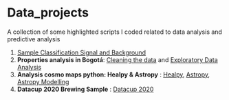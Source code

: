 # Data_projects
A collection of some highlighted scripts I coded related to data analysis and predictive analysis

1. [Sample Classification Signal and Background](https://github.com/LauraTrujilloT/Data_projects/blob/main/SampleClassification_DNNTraining.ipynb)
2. **Properties analysis in Bogotá**: [Cleaning the data](https://github.com/LauraTrujilloT/Data_projects/blob/main/Cleaning_data.ipynb) and [Exploratory Data Analysis](https://github.com/LauraTrujilloT/Data_projects/blob/main/Data_analysis.ipynb)
3. **Analysis cosmo maps python: Healpy & Astropy** : [Healpy](https://github.com/LauraTrujilloT/Data_projects/blob/main/healpy.ipynb), [Astropy](https://github.com/LauraTrujilloT/Data_projects/blob/main/astropy.ipynb), [Astropy Modelling](https://github.com/LauraTrujilloT/Data_projects/blob/main/astropyModelling.ipynb)
4. **Datacup 2020 Brewing Sample** : [Datacup 2020](https://github.com/LauraTrujilloT/Data_projects/blob/main/DATACUPProcessing_sample.ipynb)
